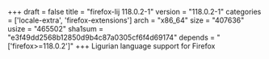 +++
draft = false
title = "firefox-lij 118.0.2-1"
version = "118.0.2-1"
categories = ['locale-extra', 'firefox-extensions']
arch = "x86_64"
size = "407636"
usize = "465502"
sha1sum = "e3f49dd2568b12850d9b4c87a0305cf6f4d69174"
depends = "['firefox>=118.0.2']"
+++
Ligurian language support for Firefox
